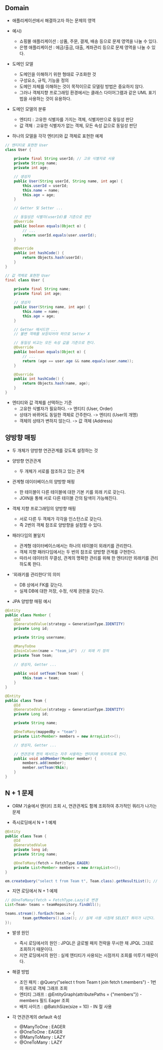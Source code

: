 ## Domain
- 애플리케이션에서 해결하고자 하는 문제의 영역


- 예시)
  - 쇼핑몰 애플리케이션 : 상품, 주문, 결제, 배송 등으로 문제 영역을 나눌 수 있다.
  - 은행 애플리케이션 : 에금/출금, 대출, 계좌관리 등으로 문제 영역을 나눌 수 있다.


- 도메인 모델
  - 도메인을 이해하기 위한 형태로 구조화한 것
  - 구성요소, 규칙, 기능을 정의
  - 도메인 자체를 이해하는 것이 목적이므로 모델링 방법은 중요하지 않다.
  - 그러나 객체지향 프로그래밍 환경에서는 클래스 다이어그램과 같은 UML 표기법을 사용하는 것이 유용하다.


- 도메인 모델의 분류
  - 엔티티 : 고유한 식별자를 가지는 객체, 식별자만으로 동일성 판단
  - 값 객체 : 고유한 식별자가 없는 객체, 모든 속성 값으로 동일성 판단
  
  
- 하나의 모델을 각각 엔티티와 값 객체로 표현한 예제
```java
// 엔티티로 표현한 User
class User {
    
    private final String userId; // 고유 식별자로 사용
    private String name;
    private int age;

    // 생성자
    public User(String userId, String name, int age) {
        this.userId = userId;
        this.name = name;
        this.age = age;
    }

    // Getter 및 Setter ...

    // 동일성은 식별자(userId)를 기준으로 판단
    @Override
    public boolean equals(Object o) {
        // ...
        return userId.equals(user.userId);
    }

    @Override
    public int hashCode() {
        return Objects.hash(userId);
    }
}
```
```java
// 값 객체로 표현한 User
final class User {
    
    private final String name;
    private final int age;

    // 생성자
    public User(String name, int age) {
        this.name = name;
        this.age = age;
    }

    // Getter 메서드만 ...
    // 불변 객체를 보장되어야 하므로 Setter X

    // 동일성 비교는 모든 속성 값을 기준으로 한다.
    @Override
    public boolean equals(Object o) {
        // ...
        return (age == user.age && name.equals(user.name));
    }

    @Override
    public int hashCode() {
        return Objects.hash(name, age);
    }
}
```

- 엔티티와 값 객체를 선택하는 기준
  - 고유한 식별자가 필요하다. -> 엔티티 (User, Order)
  - 상태가 바뀌어도 동일한 객체로 간주한다. -> 엔티티 (User의 개명)
  - 객체의 상태가 변하지 않는다. -> 값 객체 (Address)


## 양방향 매핑
- 두 개체가 양방향 연관관계를 갖도록 설정하는 것


- 양방향 연관관계
  - 두 개체가 서로를 참조하고 있는 관계
  

- 관계형 데이터베이스의 양방향 매핑
  - 한 테이블이 다른 테이블에 대한 기본 키를 외래 키로 갖는다.
  - JOIN을 통해 서로 다른 테이블 간의 탐색이 가능해진다.


- 객체 지향 프로그래밍의 양방향 매핑
  - 서로 다른 두 객체가 각각을 인스턴스로 갖는다.
  - 즉 2번의 객체 참조로 양방향을 설정할 수 있다.


- 패러다임의 불일치
  - 관계형 데이터베이스에서는 하나의 테이블이 외래키를 관리한다.
  - 객체 지향 패러다임에서는 두 번의 참조로 양방향 관계를 구현한다.
  - 따라서 데이터의 무결성, 관계의 명확한 관리를 위해 한 엔티티만 외래키를 관리하도록 한다.

    
- '외래키를 관리한다'의 의미
  - DB 상에서 FK를 갖는다.
  - 실제 DB에 대한 저장, 수정, 삭제 권한을 갖는다.

  
- JPA 양방향 매핑 예시
```java
@Entity
public class Member {
    @Id
    @GeneratedValue(strategy = GenerationType.IDENTITY)
    private Long id;

    private String username;

    @ManyToOne
    @JoinColumn(name = "team_id")  // 외래 키 정의
    private Team team;
    
    // 생성자, Getter ...
    
    public void setTeam(Team team) {
        this.team = team;
    }
}
```
```java
@Entity
public class Team {
    @Id
    @GeneratedValue(strategy = GenerationType.IDENTITY)
    private Long id;

    private String name;

    @OneToMany(mappedBy = "team")
    private List<Member> members = new ArrayList<>();

    // 생성자, Getter ...

    // 연관관계 편의 메서드는 자주 사용하는 엔티티에 위치하도록 한다.
    public void addMember(Member member) {
        members.add(member);
        member.setTeam(this);
    }
}
```


## N + 1 문제
- ORM 기술에서 엔티티 조회 시, 연관관계도 함께 조회하여 추가적인 쿼리가 나가는 문제


- 즉시로딩에서 N + 1 예제
```java
@Entity
public class Team {
    @Id
    @GeneratedValue
    private long id;
    private String name;

    @OneToMany(fetch = FetchType.EAGER)
    private List<Member> members = new ArrayList<>();
}

```
```java
em.createQuery("select t from Team t", Team.class).getResultList(); // 패치 전략 무시
```


- 지연 로딩에서 N + 1 예제
```java
// @OneToMany(fetch = FetchType.Lazy)로 변경
List<Team> teams = teamRepository.findAll();

teams.stream().forEach(team -> {
        team.getMembers().size(); // 실제 사용 시점에 SELECT 쿼리가 나간다.
});
```


- 발생 원인
  - 즉시 로딩에서의 원인 : JPQL은 글로벌 패치 전략을 무시한 채 JPQL 그대로 조회하기 때문이다.
  - 지연 로딩에서의 원인 : 실제 엔티티가 사용되는 시점까지 조회를 미루기 때문이다.


- 해결 방법
  - 조인 패치 : @Query("select t from Team t join fetch t.members") - 1번의 쿼리로 객체 그래프 조회
  - 엔티티 그래프 : @EntityGraph(attributePaths = {"members"}) - members 필드 Eager 조회
  - 배치 사이즈 : @BatchSize(size = 10) - IN 절 사용


- 각 연관관계의 default 속성
  - @ManyToOne : EAGER
  - @OneToOne : EAGER
  - @ManyToMany : LAZY
  - @OneToMany : LAZY